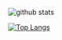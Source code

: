 ![github stats](https://github-readme-stats.vercel.app/api?username=afifmakarim&show_icons=true)

[![Top Langs](https://github-readme-stats.vercel.app/api/top-langs/?username=afifmakarim&layout=compact&langs_count=4)](https://github-readme-stats.vercel.app/api/top-langs/?username=afifmakarim&layout=compact&langs_count=4)
